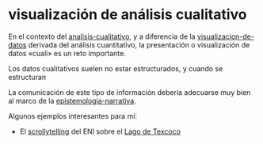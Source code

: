 # visualización de análisis cualitativo

En el contexto del [analisis-cualitativo](analisis-cualitativo.md), y a diferencia de la [visualizacion-de-datos](visualizacion-de-datos.md) derivada del análisis cuantitativo, la presentación o visualización de datos «cuali» es un reto importante.

Los datos cualitativos suelen no estar estructurados, y cuando se estructuran

La comunicación de este tipo de información debería adecuarse muy bien al marco de la [epistemologia-narrativa](epistemologia-narrativa.md).

Algunos ejemplos interesantes para mí:

* El [scrollytelling](scrollytelling.md) del ENI sobre el [Lago de Texcoco](https://socioecologia.conahcyt.mx/texcoco/)
